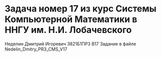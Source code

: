 # Задача номер 17 из курс Системы Компьютерной Математики в ННГУ им. Н.И. Лобачевского
Неделин Дмитрий Игоревич 3821Б1ПР3 В17
Задание в файле Nedelin_Dmitry_PR3_CMS_V17
